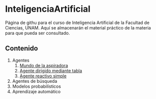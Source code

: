 # InteligenciaArtificial
Página de githu para el curso de Inteligencia Artificial de la Facultad de Ciencias, UNAM. Aquí se almacenarán el material práctico de la materia para que pueda ser consultado.

## Contenido

1. Agentes
    1. [Mundo de la aspiradora](https://VictorMijangosDeLaCruz.github.io/InteligenciaArtificial/01%20Agentes/01%20VacuumWorld.html)
    2. [Agente dirigido mediante tabla](https://VictorMijangosDeLaCruz.github.io/InteligenciaArtificial/01%20Agentes/02%20TableDrivenAgent.ipynb)
    3. [Agente reactivo simple](https://VictorMijangosDeLaCruz.github.io/InteligenciaArtificial/01%20Agentes/03%20SimpleReflexAgent.ipynb)
2. Agentes de búsqueda
3. Modelos probabilísticos
4. Aprendizaje automático
